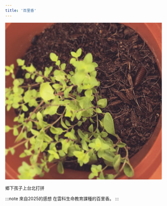 ```yaml
---
title: '百里香'
---
```

![img](./img_ig/201706/001.jpg)

鄉下孩子上台北打拼

:::note 來自2025的感想
在雲科生命教育課種的百里香。
:::